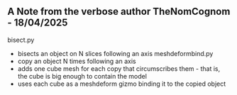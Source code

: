 ## A Note from the verbose author TheNomCognom - 18/04/2025

bisect.py 
- bisects an object on N slices following an axis 
meshdeformbind.py 
- copy an object N times following an axis 
- adds one cube mesh for each copy that circumscribes them - that is, the cube is big enough to contain the model
- uses each cube as a meshdeform gizmo binding it to the copied object